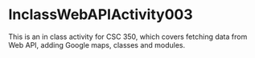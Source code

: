 # InclassWebAPIActivity003
This is an in class activity for CSC 350, which covers fetching data from Web API, adding Google maps, classes and modules.
